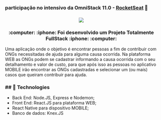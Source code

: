 ### participação no intensivo da OmniStack 11.0 - [RocketSeat](https://rocketseat.com.br/) :rocket:



<h3 align="center">
  <img src="./bethehero.svg">
</h3>



<h3 align="center">
:computer: :iphone: Foi desenvolvido um Projeto Totalmente FullStack :iphone: :computer: 
</h3>


 Uma aplicação onde o objetivo é encontrar pessoas a fim de contribuir com ONGs necessitadas de ajuda para alguma causa ocorrida. Na plataforma WEB as ONGs podem se cadastrar informando a causa ocorrida com o seu detalhamento e valor de custo, para que após isso as pessoas no aplicativo MOBILE irão encontrar as ONGs cadastradas e selecionar um (ou mais) casos que queiram contribuir para ajuda.

### ## :rocket: Technologies
- Back End: Node.JS, Express e Nodemon;
- Front End: React.JS para plataforma WEB;
- React Native para dispositivo MOBILE;
- Banco de dados: Knex.JS
